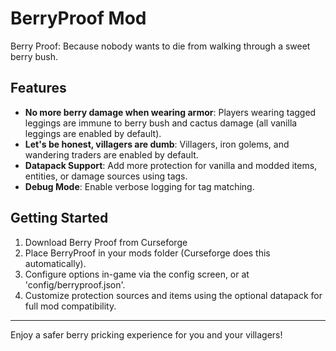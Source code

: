 

# BerryProof Mod

Berry Proof: Because nobody wants to die from walking through a sweet berry bush.

## Features

- **No more berry damage when wearing armor**: Players wearing tagged leggings are immune to berry bush and cactus damage (all vanilla leggings are enabled by default).
- **Let's be honest, villagers are dumb**: Villagers, iron golems, and wandering traders are enabled by default. 
- **Datapack Support**: Add more protection for vanilla and modded items, entities, or damage sources using tags.
- **Debug Mode**: Enable verbose logging for tag matching.

## Getting Started

1. Download Berry Proof from Curseforge
2. Place BerryProof in your mods folder (Curseforge does this automatically).
3. Configure options in-game via the config screen, or at 'config/berryproof.json'.
4. Customize protection sources and items using the optional datapack for full mod compatibility.

---

Enjoy a safer berry pricking experience for you and your villagers!
